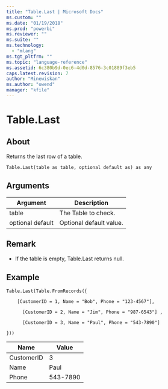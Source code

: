 ```yaml
---
title: "Table.Last | Microsoft Docs"
ms.custom: ""
ms.date: "01/19/2018"
ms.prod: "powerbi"
ms.reviewer: ""
ms.suite: ""
ms.technology: 
  - "mlang"
ms.tgt_pltfrm: ""
ms.topic: "language-reference"
ms.assetid: 6c380b9d-0ec6-4d0d-8576-3c01889f3eb5
caps.latest.revision: 7
author: "Minewiskan"
ms.author: "owend"
manager: "kfile"
---
```

# Table.Last

  
## About  
Returns the last row of a table.  
  
```  
Table.Last(table as table, optional default as) as any  
```  
  
## Arguments  
  
|Argument|Description|  
|------------|---------------|  
|table|The Table to check.|  
|optional default|Optional default value.|  
  
## <a name="__toc360789492"></a>Remark  
  
-   If the table is empty, Table.Last returns null.  
  
## Example  
  
```  
Table.Last(Table.FromRecords({  
  
    [CustomerID = 1, Name = "Bob", Phone = "123-4567"],  
  
      [CustomerID = 2, Name = "Jim", Phone = "987-6543"] ,  
  
      [CustomerID = 3, Name = "Paul", Phone = "543-7890"]  
  
}))  
```  
  
|Name|Value|  
|--------|---------|  
|CustomerID|3|  
|Name|Paul|  
|Phone|543-7890|  
  
